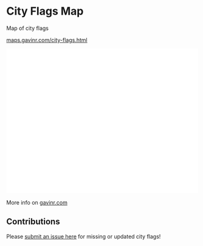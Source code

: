 # City Flags Map

Map of city flags

[maps.gavinr.com/city-flags.html](https://maps.gavinr.com/city-flags.html)

[![City Flags Map Screenshot](https://github.com/gavinr/city-flags-map/blob/gh-pages/screenshot.png)](https://maps.gavinr.com/city-flags.html)

More info on [gavinr.com](https://gavinr.com/maps/city-flags)

## Contributions

Please [submit an issue here](https://github.com/gavinr/city-flags-map/issues/new/choose) for missing or updated city flags!
